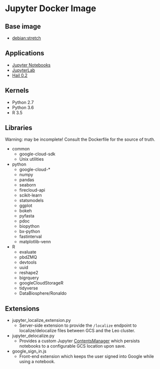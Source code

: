 # Jupyter Docker Image

## Base image
* [debian:stretch](https://hub.docker.com/r/library/debian/)

## Applications
* [Jupyter Notebooks](https://jupyter-notebook.readthedocs.io/en/stable/)
* [JupyterLab](https://jupyterlab.readthedocs.io/en/latest/)
* [Hail 0.2](https://hail.is/docs/0.2/index.html)

## Kernels
* Python 2.7
* Python 3.6
* R 3.5

## Libraries
Warning: may be incomplete! Consult the Dockerfile for the source of truth.
* common
   * google-cloud-sdk
   * Unix utilities
* python
   * google-cloud-*
   * numpy
   * pandas
   * seaborn
   * firecloud-api
   * scikit-learn
   * statsmodels
   * ggplot
   * bokeh
   * pyfasta
   * pdoc
   * biopython
   * bx-python
   * fastinterval
   * matplotlib-venn
* R
   * evaluate
   * pbdZMQ
   * devtools
   * uuid
   * reshape2
   * bigrquery
   * googleCloudStorageR
   * tidyverse
   * DataBiosphere/Ronaldo
    
## Extensions
* jupyter_localize_extension.py
   * Server-side extension to provide the `/localize` endpoint to localize/delocalize files between
     GCS and the Leo cluster.
* jupyter_delocalize.py
   * Provides a custom Jupyter [ContentsManager](https://jupyter-notebook.readthedocs.io/en/stable/extending/contents.html)
     which persists notebooks to a configurable GCS location upon save.
* google_sign_in.js
   * Front-end extension which keeps the user signed into Google while using a notebook.